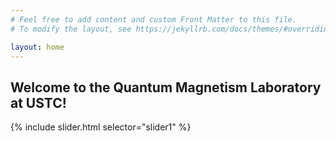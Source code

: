 ```yaml
---
# Feel free to add content and custom Front Matter to this file.
# To modify the layout, see https://jekyllrb.com/docs/themes/#overriding-theme-defaults

layout: home
---
```


## Welcome to the Quantum Magnetism Laboratory at USTC! ##


{% include slider.html selector="slider1" %}

